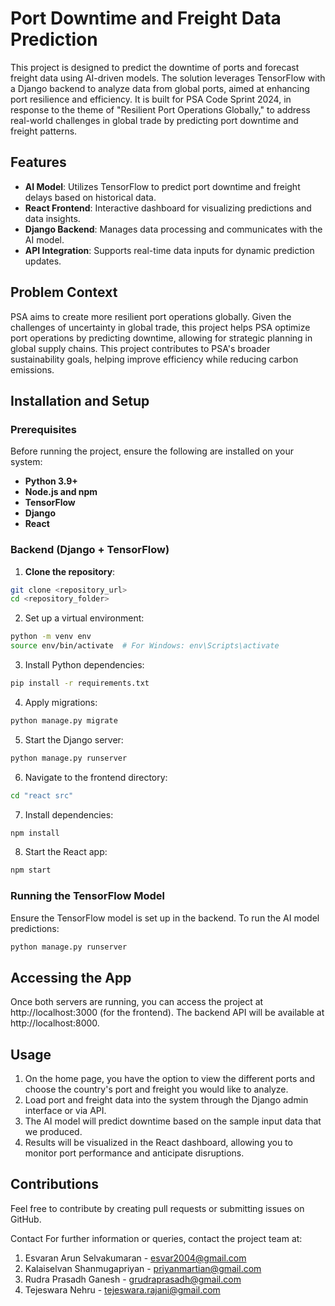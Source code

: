 # Port Downtime and Freight Data Prediction

This project is designed to predict the downtime of ports and forecast freight data using AI-driven models. The solution leverages TensorFlow with a Django backend to analyze data from global ports, aimed at enhancing port resilience and efficiency. It is built for PSA Code Sprint 2024, in response to the theme of "Resilient Port Operations Globally," to address real-world challenges in global trade by predicting port downtime and freight patterns.

## Features
- **AI Model**: Utilizes TensorFlow to predict port downtime and freight delays based on historical data.
- **React Frontend**: Interactive dashboard for visualizing predictions and data insights.
- **Django Backend**: Manages data processing and communicates with the AI model.
- **API Integration**: Supports real-time data inputs for dynamic prediction updates.

## Problem Context

PSA aims to create more resilient port operations globally. Given the challenges of uncertainty in global trade, this project helps PSA optimize port operations by predicting downtime, allowing for strategic planning in global supply chains. This project contributes to PSA's broader sustainability goals, helping improve efficiency while reducing carbon emissions.

## Installation and Setup

### Prerequisites
Before running the project, ensure the following are installed on your system:
- **Python 3.9+**
- **Node.js and npm**
- **TensorFlow**
- **Django**
- **React**

### Backend (Django + TensorFlow)
1. **Clone the repository**:
```bash
git clone <repository_url>
cd <repository_folder>
```
2. Set up a virtual environment:

```bash
python -m venv env
source env/bin/activate  # For Windows: env\Scripts\activate
```
3. Install Python dependencies:
```bash
pip install -r requirements.txt
```

4. Apply migrations:
```bash
python manage.py migrate
```

5. Start the Django server:
```bash
python manage.py runserver
```

6. Navigate to the frontend directory:
```bash
cd "react src"
```

7. Install dependencies:
```bash
npm install
```

8. Start the React app:
```bash
npm start
```

### Running the TensorFlow Model
Ensure the TensorFlow model is set up in the backend.
To run the AI model predictions:
```bash
python manage.py runserver
```

## Accessing the App
Once both servers are running, you can access the project at http://localhost:3000 (for the frontend). The backend API will be available at http://localhost:8000.

## Usage
1. On the home page, you have the option to view the different ports and choose the country's port and freight you would like to analyze.
2. Load port and freight data into the system through the Django admin interface or via API.
3. The AI model will predict downtime based on the sample input data that we produced.
4. Results will be visualized in the React dashboard, allowing you to monitor port performance and anticipate disruptions.

## Contributions
Feel free to contribute by creating pull requests or submitting issues on GitHub.

Contact
For further information or queries, contact the project team at:
1. Esvaran Arun Selvakumaran - esvar2004@gmail.com
2. Kalaiselvan Shanmugapriyan - priyanmartian@gmail.com
3. Rudra Prasadh Ganesh - grudraprasadh@gmail.com
4. Tejeswara Nehru - tejeswara.rajani@gmail.com
